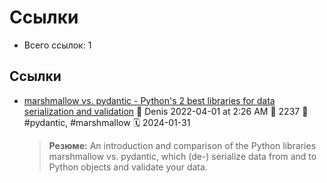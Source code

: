 # Ссылки

- Всего ссылок: 1

## Ссылки

- [marshmallow vs. pydantic - Python's 2 best libraries for data serialization and validation](https://www.augmentedmind.de/2020/10/25/marshmallow-vs-pydantic-python/) 👤 Denis 2022-04-01 at 2:26 AM 💬 2237 🔖 #pydantic, #marshmallow 🗓️ 2024-01-31
    > **Резюме:** An introduction and comparison of the Python libraries marshmallow vs. pydantic, which (de-) serialize data from and to Python objects and validate your data.
